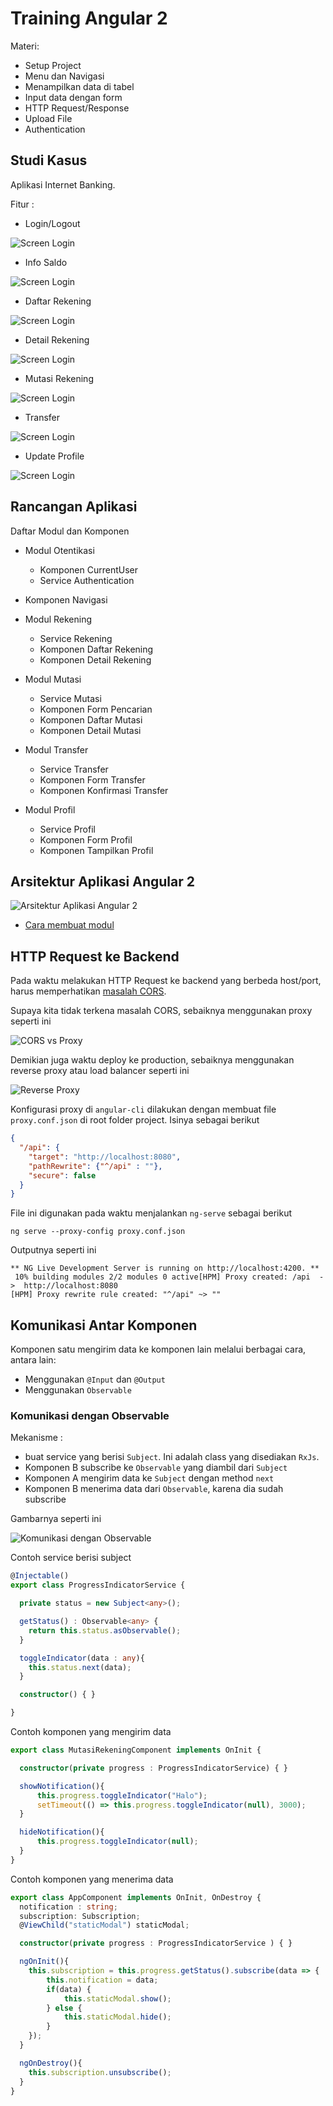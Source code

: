 # Training Angular 2 #

Materi:

* Setup Project
* Menu dan Navigasi
* Menampilkan data di tabel
* Input data dengan form
* HTTP Request/Response
* Upload File
* Authentication

## Studi Kasus ##

Aplikasi Internet Banking.

Fitur :

* Login/Logout

![Screen Login](catatan/img/login-screen.jpg)

* Info Saldo

![Screen Login](catatan/img/info-saldo.jpg)

* Daftar Rekening

![Screen Login](catatan/img/daftar-rekening.jpg)

* Detail Rekening

![Screen Login](catatan/img/detail-rekening.jpg)

* Mutasi Rekening

![Screen Login](catatan/img/mutasi-rekening.jpg)

* Transfer

![Screen Login](catatan/img/transfer.jpg)

* Update Profile

![Screen Login](catatan/img/profile.jpg)


## Rancangan Aplikasi ##

Daftar Modul dan Komponen

* Modul Otentikasi

    * Komponen CurrentUser
    * Service Authentication

* Komponen Navigasi

* Modul Rekening

    * Service Rekening
    * Komponen Daftar Rekening
    * Komponen Detail Rekening

* Modul Mutasi

    * Service Mutasi
    * Komponen Form Pencarian
    * Komponen Daftar Mutasi
    * Komponen Detail Mutasi

* Modul Transfer

    * Service Transfer
    * Komponen Form Transfer
    * Komponen Konfirmasi Transfer

* Modul Profil

    * Service Profil
    * Komponen Form Profil
    * Komponen Tampilkan Profil

## Arsitektur Aplikasi Angular 2 ##

![Arsitektur Aplikasi Angular 2](catatan/img/arsitektur-aplikasi-angular2.jpg)

* [Cara membuat modul](catatan/membuat-modul.md)

## HTTP Request ke Backend ##

Pada waktu melakukan HTTP Request ke backend yang berbeda host/port, harus memperhatikan [masalah CORS](https://en.wikipedia.org/wiki/Cross-origin_resource_sharing).

Supaya kita tidak terkena masalah CORS, sebaiknya menggunakan proxy seperti ini

![CORS vs Proxy](catatan/img/cors-vs-proxy.jpg)

Demikian juga waktu deploy ke production, sebaiknya menggunakan reverse proxy atau load balancer seperti ini

![Reverse Proxy](catatan/img/reverse-proxy.jpg)

Konfigurasi proxy di `angular-cli` dilakukan dengan membuat file `proxy.conf.json` di root folder project. Isinya sebagai berikut

```json
{
  "/api": {
    "target": "http://localhost:8080",
    "pathRewrite": {"^/api" : ""},
    "secure": false
  }
}
```
File ini digunakan pada waktu menjalankan `ng-serve` sebagai berikut

```
ng serve --proxy-config proxy.conf.json
```

Outputnya seperti ini

```
** NG Live Development Server is running on http://localhost:4200. **
 10% building modules 2/2 modules 0 active[HPM] Proxy created: /api  ->  http://localhost:8080
[HPM] Proxy rewrite rule created: "^/api" ~> ""
```

## Komunikasi Antar Komponen ##

Komponen satu mengirim data ke komponen lain melalui berbagai cara, antara lain:

* Menggunakan `@Input` dan `@Output`
* Menggunakan `Observable`

### Komunikasi dengan Observable ###

Mekanisme :

* buat service yang berisi `Subject`. Ini adalah class yang disediakan `RxJs`.
* Komponen B subscribe ke `Observable` yang diambil dari `Subject`
* Komponen A mengirim data ke `Subject` dengan method `next`
* Komponen B menerima data dari `Observable`, karena dia sudah subscribe

Gambarnya seperti ini

![Komunikasi dengan Observable](catatan/img/komunikasi-dengan-observable.jpg)

Contoh service berisi subject

```ts
@Injectable()
export class ProgressIndicatorService {

  private status = new Subject<any>();

  getStatus() : Observable<any> {
    return this.status.asObservable();
  }

  toggleIndicator(data : any){
    this.status.next(data);
  }

  constructor() { }

}
```

Contoh komponen yang mengirim data

```ts
export class MutasiRekeningComponent implements OnInit {

  constructor(private progress : ProgressIndicatorService) { }

  showNotification(){
      this.progress.toggleIndicator("Halo");
      setTimeout(() => this.progress.toggleIndicator(null), 3000);
  }

  hideNotification(){
      this.progress.toggleIndicator(null);
  }
}
```

Contoh komponen yang menerima data

```ts
export class AppComponent implements OnInit, OnDestroy {
  notification : string;
  subscription: Subscription;
  @ViewChild("staticModal") staticModal;

  constructor(private progress : ProgressIndicatorService ) { }

  ngOnInit(){
    this.subscription = this.progress.getStatus().subscribe(data => {
        this.notification = data;
        if(data) {
            this.staticModal.show();
        } else {
            this.staticModal.hide();
        }
    });
  }

  ngOnDestroy(){
    this.subscription.unsubscribe();
  }
}
```
